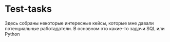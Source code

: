 # Test-tasks
Здесь собраны некоторые интересные кейсы, которые мне давали потенциальные работадатели.
В основном это какие-то задачи SQL или Python
